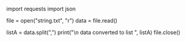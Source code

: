 import requests
import json



file = open("string.txt", "r")
data = file.read()

listA = data.split(",")
print("\n data converted to list ", listA)
file.close()

